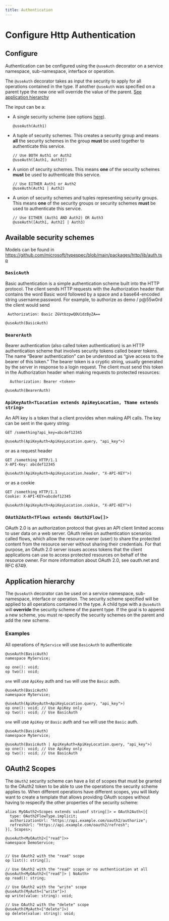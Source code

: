 ```yaml
---
title: Authentication
---
```


# Configure Http Authentication

## Configure

Authentication can be configured using the `@useAuth` decorator on a service namespace, sub-namespace, interface or operation.

The `@useAuth` decorator takes as input the security to apply for all operations contained in the type. If another `@useAuth` was specified on a parent type the new one will override the value of the parent. [See application hierarchy](#application-hierarchy)

The input can be a:

- A single security scheme (see options [here](https://github.com/microsoft/typespec/blob/main/packages/http/lib/auth.tsp)).

  ```typespec
  @useAuth(Auth1)
  ```

- A tuple of security schemes. This creates a security group and means **all** the security schemes in the group **must** be used together to authenticate this service.

  ```typespec
  // Use BOTH Auth1 or Auth2
  @useAuth([Auth1, Auth2])
  ```

- A union of security schemes. This means **one** of the security schemes **must** be used to authenticate this service. 

  ```typespec
  // Use EITHER Auth1 or Auth2
  @useAuth(Auth1 | Auth2)
  ```

- A union of security schemes and tuples representing security groups. This means **one** of the security groups or security schemes **must** be used to authenticate this service.

  ```typespec
  // Use EITHER (Auth1 AND Auth2) OR Auth3
  @useAuth([Auth1, Auth2] | Auth3)
  ```

## Available security schemes

Models can be found in https://github.com/microsoft/typespec/blob/main/packages/http/lib/auth.tsp

### `BasicAuth`

Basic authentication is a simple authentication scheme built into the HTTP protocol.
The client sends HTTP requests with the Authorization header that contains the word Basic word followed by a space and a base64-encoded string username:password.
For example, to authorize as demo / p@55w0rd the client would send

```
 Authorization: Basic ZGVtbzpwQDU1dzByZA==
```

```typespec
@useAuth(BasicAuth)
```

### `BearerAuth`

Bearer authentication (also called token authentication) is an HTTP authentication scheme that involves security tokens called bearer tokens.
The name “Bearer authentication” can be understood as “give access to the bearer of this token.” The bearer token is a cryptic string, usually generated by the server in response to a login request.
The client must send this token in the Authorization header when making requests to protected resources:

```
  Authorization: Bearer <token>
```

```typespec
@useAuth(BearerAuth)
```

### `ApiKeyAuth<TLocation extends ApiKeyLocation, TName extends string>`

An API key is a token that a client provides when making API calls. The key can be sent in the query string:

```
GET /something?api_key=abcdef12345
```

```typespec
@useAuth(ApiKeyAuth<ApiKeyLocation.query, "api_key">)
```

or as a request header

```
GET /something HTTP/1.1
X-API-Key: abcdef12345
```

```typespec
@useAuth(ApiKeyAuth<ApiKeyLocation.header, "X-API-KEY">)
```

or as a cookie

```
GET /something HTTP/1.1
Cookie: X-API-KEY=abcdef12345
```

```typespec
@useAuth(ApiKeyAuth<ApiKeyLocation.cookie, "X-API-KEY">)
```

### `OAuth2Auth<TFlows extends OAuth2Flow[]>`

OAuth 2.0 is an authorization protocol that gives an API client limited access to user data on a web server.
OAuth relies on authentication scenarios called flows, which allow the resource owner (user) to share the protected content from the resource server without sharing their credentials.
For that purpose, an OAuth 2.0 server issues access tokens that the client applications can use to access protected resources on behalf of the resource owner.
For more information about OAuth 2.0, see oauth.net and RFC 6749.

## Application hierarchy

The `@useAuth` decorator can be used on a service namespace, sub-namespace, interface or operation. The security scheme specified will be applied to all operations contained in the type.
A child type with a `@useAuth` will **override** the security scheme of the parent type. If the goal is to append a new scheme, you must re-specify the security schemes on the parent and add the new scheme.

### Examples

All operations of `MyService` will use `BasicAuth` to authenticate

```typespec
@useAuth(BasicAuth)
namespace MyService;

op one(): void;
op two(): void;
```

`one` will use `ApiKey` auth and `two` will use the `Basic` auth.

```typespec
@useAuth(BasicAuth)
namespace MyService;

@useAuth(ApiKeyAuth<ApiKeyLocation.query, "api_key">)
op one(): void; // Use ApiKey only
op two(): void; // Use BasicAuth
```

`one` will use `ApiKey` or `Basic` auth and `two` will use the `Basic` auth.

```typespec
@useAuth(BasicAuth)
namespace MyService;

@useAuth(BasicAuth | ApiKeyAuth<ApiKeyLocation.query, "api_key">)
op one(): void; // Use ApiKey only
op two(): void; // Use BasicAuth
```

## OAuth2 Scopes

The `OAuth2` security scheme can have a list of scopes that must be granted to the OAuth2 token to be able to use the operations the security scheme applies to.
When different operations have different scopes, you will likely want to create a template that allows providing OAuth scopes without having to respecify the other properties of the security scheme:

```tsp
alias MyOAuth2<Scopes extends valueof string[]> = OAuth2Auth<[{
  type: OAuth2FlowType.implicit;
  authorizationUrl: "https://api.example.com/oauth2/authorize";
  refreshUrl: "https://api.example.com/oauth2/refresh";
}], Scopes>;

@useAuth<MyOAuth2<["read"]>>
namespace DemoService;


// Use OAuth2 with the "read" scope
op list(): string[];

// Use OAuth2 with the "read" scope or no authentication at all
@useAuth<MyOAuth2<["read"]> | NoAuth>
op read(): string;

// Use OAuth2 with the "write" scope
@useAuth(MyAuth<["write"]>)
op write(value: string): void;

// Use OAuth2 with the "delete" scope
@useAuth(MyAuth<["delete"]>)
op delete(value: string): void;

```
